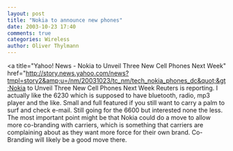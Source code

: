 ```yaml
---
layout: post
title: "Nokia to announce new phones"
date: 2003-10-23 17:40
comments: true
categories: Wireless
author: Oliver Thylmann
---
```



&lt;a title=&quot;Yahoo! News - Nokia to Unveil Three New Cell Phones Next Week&quot; href=&quot;http://story.news.yahoo.com/news?tmpl=story2&amp;u=/nm/20031023/tc_nm/tech_nokia_phones_dc&quot;&gt;Nokia to Unveil Three New Cell Phones Next Week Reuters is reporting. I actually like the 6230 which is supposed to have bluetooth, radio, mp3 player and the like. Small and full featured if you still want to carry a palm to surf and check e-mail. Still going for the 6600 but interested none the less. The most important point might be that Nokia could do a move to allow more co-branding with carriers, which is something that carriers are complaining about as they want more force for their own brand. Co-Branding will likely be a good move there.


